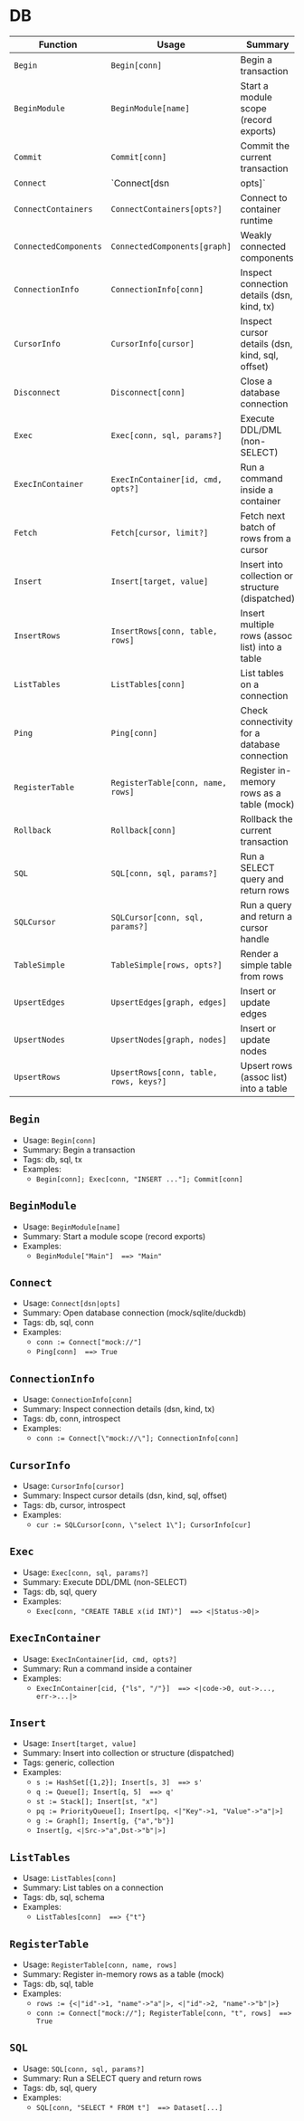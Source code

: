 # DB

| Function | Usage | Summary |
|---|---|---|
| `Begin` | `Begin[conn]` | Begin a transaction |
| `BeginModule` | `BeginModule[name]` | Start a module scope (record exports) |
| `Commit` | `Commit[conn]` | Commit the current transaction |
| `Connect` | `Connect[dsn|opts]` | Open database connection (mock/sqlite/duckdb) |
| `ConnectContainers` | `ConnectContainers[opts?]` | Connect to container runtime |
| `ConnectedComponents` | `ConnectedComponents[graph]` | Weakly connected components |
| `ConnectionInfo` | `ConnectionInfo[conn]` | Inspect connection details (dsn, kind, tx) |
| `CursorInfo` | `CursorInfo[cursor]` | Inspect cursor details (dsn, kind, sql, offset) |
| `Disconnect` | `Disconnect[conn]` | Close a database connection |
| `Exec` | `Exec[conn, sql, params?]` | Execute DDL/DML (non-SELECT) |
| `ExecInContainer` | `ExecInContainer[id, cmd, opts?]` | Run a command inside a container |
| `Fetch` | `Fetch[cursor, limit?]` | Fetch next batch of rows from a cursor |
| `Insert` | `Insert[target, value]` | Insert into collection or structure (dispatched) |
| `InsertRows` | `InsertRows[conn, table, rows]` | Insert multiple rows (assoc list) into a table |
| `ListTables` | `ListTables[conn]` | List tables on a connection |
| `Ping` | `Ping[conn]` | Check connectivity for a database connection |
| `RegisterTable` | `RegisterTable[conn, name, rows]` | Register in-memory rows as a table (mock) |
| `Rollback` | `Rollback[conn]` | Rollback the current transaction |
| `SQL` | `SQL[conn, sql, params?]` | Run a SELECT query and return rows |
| `SQLCursor` | `SQLCursor[conn, sql, params?]` | Run a query and return a cursor handle |
| `TableSimple` | `TableSimple[rows, opts?]` | Render a simple table from rows |
| `UpsertEdges` | `UpsertEdges[graph, edges]` | Insert or update edges |
| `UpsertNodes` | `UpsertNodes[graph, nodes]` | Insert or update nodes |
| `UpsertRows` | `UpsertRows[conn, table, rows, keys?]` | Upsert rows (assoc list) into a table |

## `Begin`

- Usage: `Begin[conn]`
- Summary: Begin a transaction
- Tags: db, sql, tx
- Examples:
  - `Begin[conn]; Exec[conn, "INSERT ..."]; Commit[conn]`

## `BeginModule`

- Usage: `BeginModule[name]`
- Summary: Start a module scope (record exports)
- Examples:
  - `BeginModule["Main"]  ==> "Main"`

## `Connect`

- Usage: `Connect[dsn|opts]`
- Summary: Open database connection (mock/sqlite/duckdb)
- Tags: db, sql, conn
- Examples:
  - `conn := Connect["mock://"]`
  - `Ping[conn]  ==> True`

## `ConnectionInfo`

- Usage: `ConnectionInfo[conn]`
- Summary: Inspect connection details (dsn, kind, tx)
- Tags: db, conn, introspect
- Examples:
  - `conn := Connect[\"mock://\"]; ConnectionInfo[conn]`

## `CursorInfo`

- Usage: `CursorInfo[cursor]`
- Summary: Inspect cursor details (dsn, kind, sql, offset)
- Tags: db, cursor, introspect
- Examples:
  - `cur := SQLCursor[conn, \"select 1\"]; CursorInfo[cur]`

## `Exec`

- Usage: `Exec[conn, sql, params?]`
- Summary: Execute DDL/DML (non-SELECT)
- Tags: db, sql, query
- Examples:
  - `Exec[conn, "CREATE TABLE x(id INT)"]  ==> <|Status->0|>`

## `ExecInContainer`

- Usage: `ExecInContainer[id, cmd, opts?]`
- Summary: Run a command inside a container
- Examples:
  - `ExecInContainer[cid, {"ls", "/"}]  ==> <|code->0, out->..., err->...|>`

## `Insert`

- Usage: `Insert[target, value]`
- Summary: Insert into collection or structure (dispatched)
- Tags: generic, collection
- Examples:
  - `s := HashSet[{1,2}]; Insert[s, 3]  ==> s'`
  - `q := Queue[]; Insert[q, 5]  ==> q'`
  - `st := Stack[]; Insert[st, "x"]`
  - `pq := PriorityQueue[]; Insert[pq, <|"Key"->1, "Value"->"a"|>]`
  - `g := Graph[]; Insert[g, {"a","b"}]`
  - `Insert[g, <|Src->"a",Dst->"b"|>]`

## `ListTables`

- Usage: `ListTables[conn]`
- Summary: List tables on a connection
- Tags: db, sql, schema
- Examples:
  - `ListTables[conn]  ==> {"t"}`

## `RegisterTable`

- Usage: `RegisterTable[conn, name, rows]`
- Summary: Register in-memory rows as a table (mock)
- Tags: db, sql, table
- Examples:
  - `rows := {<|"id"->1, "name"->"a"|>, <|"id"->2, "name"->"b"|>}`
  - `conn := Connect["mock://"]; RegisterTable[conn, "t", rows]  ==> True`

## `SQL`

- Usage: `SQL[conn, sql, params?]`
- Summary: Run a SELECT query and return rows
- Tags: db, sql, query
- Examples:
  - `SQL[conn, "SELECT * FROM t"]  ==> Dataset[...] `

